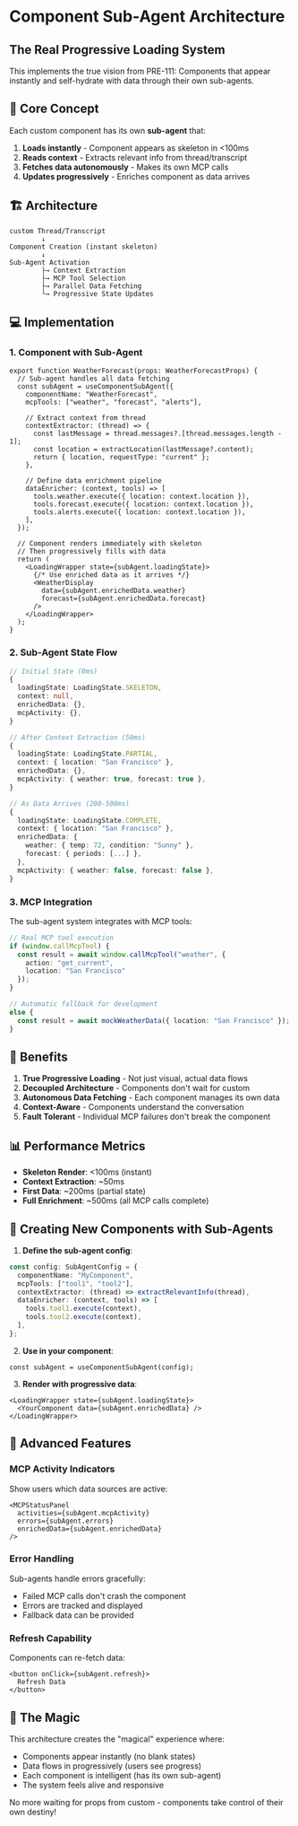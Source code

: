 # Component Sub-Agent Architecture

## The Real Progressive Loading System

This implements the true vision from PRE-111: Components that appear instantly and self-hydrate with data through their own sub-agents.

## 🧠 Core Concept

Each custom component has its own **sub-agent** that:

1. **Loads instantly** - Component appears as skeleton in <100ms
2. **Reads context** - Extracts relevant info from thread/transcript
3. **Fetches data autonomously** - Makes its own MCP calls
4. **Updates progressively** - Enriches component as data arrives

## 🏗️ Architecture

```
custom Thread/Transcript
        ↓
Component Creation (instant skeleton)
        ↓
Sub-Agent Activation
        ├→ Context Extraction
        ├→ MCP Tool Selection
        ├→ Parallel Data Fetching
        └→ Progressive State Updates
```

## 💻 Implementation

### 1. Component with Sub-Agent

```tsx
export function WeatherForecast(props: WeatherForecastProps) {
  // Sub-agent handles all data fetching
  const subAgent = useComponentSubAgent({
    componentName: "WeatherForecast",
    mcpTools: ["weather", "forecast", "alerts"],
    
    // Extract context from thread
    contextExtractor: (thread) => {
      const lastMessage = thread.messages?.[thread.messages.length - 1];
      const location = extractLocation(lastMessage?.content);
      return { location, requestType: "current" };
    },
    
    // Define data enrichment pipeline
    dataEnricher: (context, tools) => [
      tools.weather.execute({ location: context.location }),
      tools.forecast.execute({ location: context.location }),
      tools.alerts.execute({ location: context.location }),
    ],
  });
  
  // Component renders immediately with skeleton
  // Then progressively fills with data
  return (
    <LoadingWrapper state={subAgent.loadingState}>
      {/* Use enriched data as it arrives */}
      <WeatherDisplay 
        data={subAgent.enrichedData.weather}
        forecast={subAgent.enrichedData.forecast}
      />
    </LoadingWrapper>
  );
}
```

### 2. Sub-Agent State Flow

```typescript
// Initial State (0ms)
{
  loadingState: LoadingState.SKELETON,
  context: null,
  enrichedData: {},
  mcpActivity: {},
}

// After Context Extraction (50ms)  
{
  loadingState: LoadingState.PARTIAL,
  context: { location: "San Francisco" },
  enrichedData: {},
  mcpActivity: { weather: true, forecast: true },
}

// As Data Arrives (200-500ms)
{
  loadingState: LoadingState.COMPLETE,
  context: { location: "San Francisco" },
  enrichedData: {
    weather: { temp: 72, condition: "Sunny" },
    forecast: { periods: [...] },
  },
  mcpActivity: { weather: false, forecast: false },
}
```

### 3. MCP Integration

The sub-agent system integrates with MCP tools:

```typescript
// Real MCP tool execution
if (window.callMcpTool) {
  const result = await window.callMcpTool("weather", {
    action: "get_current",
    location: "San Francisco"
  });
}

// Automatic fallback for development
else {
  const result = await mockWeatherData({ location: "San Francisco" });
}
```

## 🎯 Benefits

1. **True Progressive Loading** - Not just visual, actual data flows
2. **Decoupled Architecture** - Components don't wait for custom
3. **Autonomous Data Fetching** - Each component manages its own data
4. **Context-Aware** - Components understand the conversation
5. **Fault Tolerant** - Individual MCP failures don't break the component

## 📊 Performance Metrics

- **Skeleton Render**: <100ms (instant)
- **Context Extraction**: ~50ms
- **First Data**: ~200ms (partial state)
- **Full Enrichment**: ~500ms (all MCP calls complete)

## 🔧 Creating New Components with Sub-Agents

1. **Define the sub-agent config**:

```typescript
const config: SubAgentConfig = {
  componentName: "MyComponent",
  mcpTools: ["tool1", "tool2"],
  contextExtractor: (thread) => extractRelevantInfo(thread),
  dataEnricher: (context, tools) => [
    tools.tool1.execute(context),
    tools.tool2.execute(context),
  ],
};
```

2. **Use in your component**:

```tsx
const subAgent = useComponentSubAgent(config);
```

3. **Render with progressive data**:

```tsx
<LoadingWrapper state={subAgent.loadingState}>
  <YourComponent data={subAgent.enrichedData} />
</LoadingWrapper>
```

## 🚀 Advanced Features

### MCP Activity Indicators

Show users which data sources are active:

```tsx
<MCPStatusPanel
  activities={subAgent.mcpActivity}
  errors={subAgent.errors}
  enrichedData={subAgent.enrichedData}
/>
```

### Error Handling

Sub-agents handle errors gracefully:

- Failed MCP calls don't crash the component
- Errors are tracked and displayed
- Fallback data can be provided

### Refresh Capability

Components can re-fetch data:

```tsx
<button onClick={subAgent.refresh}>
  Refresh Data
</button>
```

## 🎨 The Magic

This architecture creates the "magical" experience where:

- Components appear instantly (no blank states)
- Data flows in progressively (users see progress)
- Each component is intelligent (has its own sub-agent)
- The system feels alive and responsive

No more waiting for props from custom - components take control of their own destiny!
